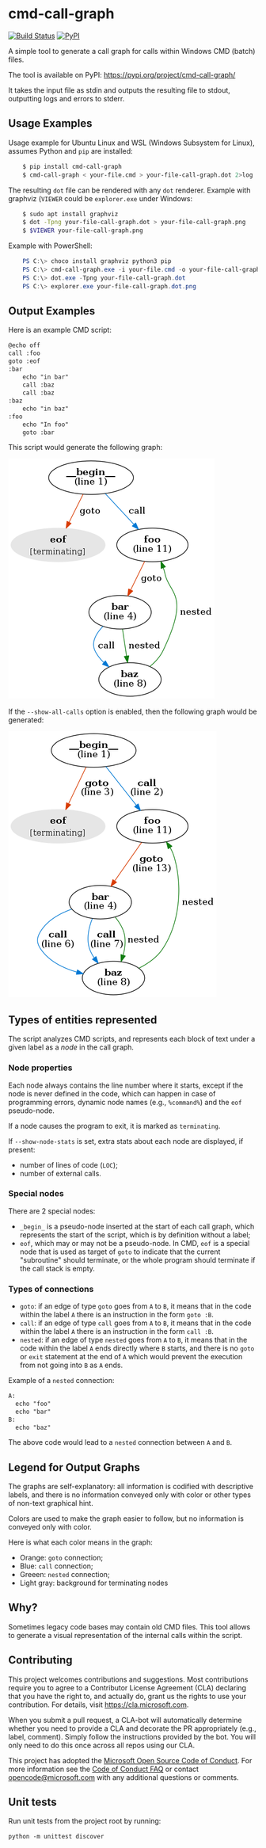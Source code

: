 # cmd-call-graph

[![Build Status](https://api.travis-ci.org/Microsoft/cmd-call-graph.svg?branch=master)](http://travis-ci.org/Microsoft/cmd-call-graph)
[![PyPI](https://img.shields.io/pypi/v/cmd-call-graph.svg)](https://pypi.org/project/cmd-call-graph/)


A simple tool to generate a call graph for calls within Windows CMD (batch) files.

The tool is available on PyPI: https://pypi.org/project/cmd-call-graph/

It takes the input file as stdin and outputs the resulting file to stdout,
outputting logs and errors to stderr.

## Usage Examples

Usage example for Ubuntu Linux and WSL (Windows Subsystem for Linux), assumes
Python and `pip` are installed:

```bash
    $ pip install cmd-call-graph
    $ cmd-call-graph < your-file.cmd > your-file-call-graph.dot 2>log
```

The resulting `dot` file can be rendered with any `dot` renderer. Example with
graphviz (`VIEWER` could be `explorer.exe` under Windows:

```bash
    $ sudo apt install graphviz
    $ dot -Tpng your-file-call-graph.dot > your-file-call-graph.png
    $ $VIEWER your-file-call-graph.png
```

Example with PowerShell:

```powershell
    PS C:\> choco install graphviz python3 pip
    PS C:\> cmd-call-graph.exe -i your-file.cmd -o your-file-call-graph.dot
    PS C:\> dot.exe -Tpng your-file-call-graph.dot
    PS C:\> explorer.exe your-file-call-graph.dot.png
```

## Output Examples

Here is an example CMD script:

    @echo off
    call :foo
    goto :eof
    :bar
        echo "in bar"
        call :baz
        call :baz
    :baz
        echo "in baz"
    :foo
        echo "In foo"
        goto :bar

This script would generate the following graph:

![call graph](https://github.com/Microsoft/cmd-call-graph/raw/master/examples/example1-noshowall.png)

If the `--show-all-calls` option is enabled, then the following graph would be generated:

![call graph showall](https://github.com/Microsoft/cmd-call-graph/raw/master/examples/example1.png)

## Types of entities represented

The script analyzes CMD scripts, and represents each block of text under a given label as a *node* in
the call graph.

### Node properties

Each node always contains the line number where it starts, except if the node is never defined in the code,
which can happen in case of programming errors, dynamic node names (e.g., `%command%`) and the `eof` pseudo-node.

If a node causes the program to exit, it is marked as `terminating`.

If `--show-node-stats` is set, extra stats about each node are displayed, if present:

* number of lines of code (`LOC`);
* number of external calls.

### Special nodes

There are 2 special nodes:

* `_begin_` is a pseudo-node inserted at the start of each call graph, which represents the start of the
  script, which is by definition without a label;
* `eof`, which may or may not be a pseudo-node. In CMD, `eof` is a special node that is used as target
  of `goto` to indicate that the current "subroutine" should terminate, or the whole program should
  terminate if the call stack is empty.

### Types of connections

 * `goto`: if an edge of type `goto` goes from `A` to `B`, it means that in the code within the label `A`
   there is an instruction in the form `goto :B`.
 * `call`: if an edge of type `call` goes from `A` to `B`, it means that in the code within the label `A`
   there is an instruction in the form `call :B`.
 * `nested`: if an edge of type `nested` goes from `A` to `B`, it means that in the code within the label `A`
   ends directly where `B` starts, and there is no `goto` or `exit` statement at the end of `A` which would
   prevent the execution from not going into `B` as `A` ends.

Example of a `nested` connection:

```
A:
  echo "foo"
  echo "bar"
B:
  echo "baz"
```

The above code would lead to a `nested` connection between `A` and `B`.

## Legend for Output Graphs

The graphs are self-explanatory: all information is codified with descriptive labels, and there is no
information conveyed only with color or other types of non-text graphical hint.

Colors are used to make the graph easier to follow, but no information is conveyed only with color.

Here is what each color means in the graph:

 * Orange: `goto` connection;
 * Blue: `call` connection;
 * Greeen: `nested` connection;
 * Light gray: background for terminating nodes

## Why?
Sometimes legacy code bases may contain old CMD files. This tool allows to
generate a visual representation of the internal calls within the script.

## Contributing

This project welcomes contributions and suggestions.  Most contributions require you to agree to a
Contributor License Agreement (CLA) declaring that you have the right to, and actually do, grant us
the rights to use your contribution. For details, visit https://cla.microsoft.com.

When you submit a pull request, a CLA-bot will automatically determine whether you need to provide
a CLA and decorate the PR appropriately (e.g., label, comment). Simply follow the instructions
provided by the bot. You will only need to do this once across all repos using our CLA.

This project has adopted the [Microsoft Open Source Code of Conduct](https://opensource.microsoft.com/codeofconduct/).
For more information see the [Code of Conduct FAQ](https://opensource.microsoft.com/codeofconduct/faq/) or
contact [opencode@microsoft.com](mailto:opencode@microsoft.com) with any additional questions or comments.

## Unit tests
Run unit tests from the project root by running:

    python -m unittest discover
